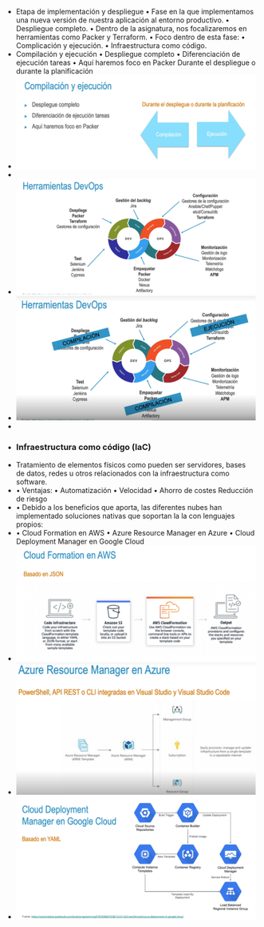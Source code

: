 - Etapa de implementación y despliegue
  • Fase en la que implementamos una nueva versión de nuestra aplicación al entorno productivo.
  • Despliegue completo.
  • Dentro de la asignatura, nos focalizaremos en herramientas como Packer y Terraform.
  • Foco dentro de esta fase:
  • Complicación y ejecución.
  • Infraestructura como código.
- Compilación y ejecución 
  • Despliegue completo 
  • Diferenciación de ejecución tareas 
  • Aquí haremos foco en Packer 
  Durante el despliegue o durante la planificación
- ![image.png](../assets/image_1731373616024_0.png)
-
- ![image.png](../assets/image_1731373603458_0.png)
- ![image.png](../assets/image_1731373627427_0.png)
-
- ### Infraestructura como código (laC)
- Tratamiento de elementos físicos como pueden ser servidores, bases de datos, redes u otros relacionados con la infraestructura como software.
- • Ventajas: 
  • Automatización 
  • Velocidad 
  • Ahorro de costes Reducción de riesgo
- • Debido a los beneficios que aporta, las diferentes nubes han implementado soluciones nativas que soportan la la con lenguajes propios:
- • Cloud Formation en AWS 
  • Azure Resource Manager en Azure 
  • Cloud Deployment Manager en Google Cloud
- ![image.png](../assets/image_1731373843101_0.png)
- ![image.png](../assets/image_1731373850334_0.png)
- ![image.png](../assets/image_1731373858316_0.png)
